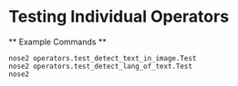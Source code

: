 # Testing Individual Operators

** Example Commands **

```
nose2 operators.test_detect_text_in_image.Test
nose2 operators.test_detect_lang_of_text.Test
nose2
```
